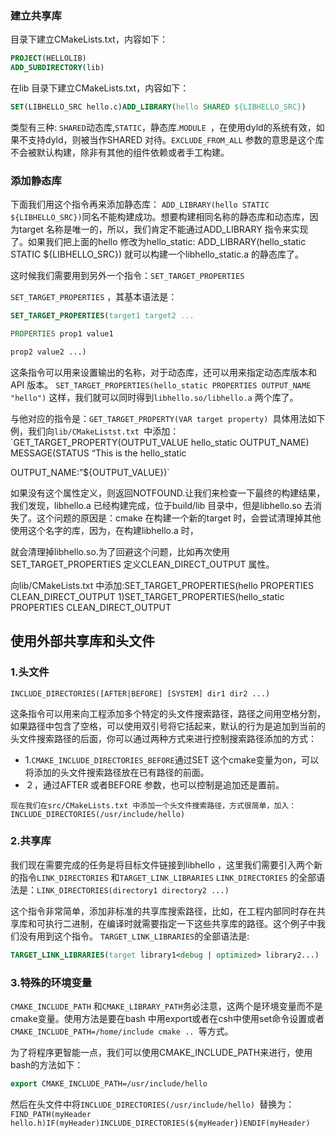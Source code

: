 ### 建立共享库

目录下建立CMakeLists.txt，内容如下：

```cmake
PROJECT(HELLOLIB)
ADD_SUBDIRECTORY(lib)
```

在lib 目录下建立CMakeLists.txt，内容如下：

```cmake
SET(LIBHELLO_SRC hello.c)ADD_LIBRARY(hello SHARED ${LIBHELLO_SRC})
```
类型有三种: `SHARED`动态库,`STATIC`，静态库.`MODULE `，在使用dyld的系统有效，如果不支持dyld，则被当作SHARED 对待。`EXCLUDE_FROM_ALL` 参数的意思是这个库不会被默认构建，除非有其他的组件依赖或者手工构建。

### 添加静态库

下面我们用这个指令再来添加静态库：
`ADD_LIBRARY(hello STATIC ${LIBHELLO_SRC})`同名不能构建成功。想要构建相同名称的静态库和动态库，因为target 名称是唯一的，所以，我们肯定不能通过ADD_LIBRARY 指令来实现了。如果我们把上面的hello 修改为hello_static: ADD_LIBRARY(hello_static STATIC ${LIBHELLO_SRC}) 就可以构建一个libhello_static.a 的静态库了。

这时候我们需要用到另外一个指令：`SET_TARGET_PROPERTIES `

`SET_TARGET_PROPERTIES` ，其基本语法是：

```cmake
SET_TARGET_PROPERTIES(target1 target2 ...

PROPERTIES prop1 value1

prop2 value2 ...)
```
这条指令可以用来设置输出的名称，对于动态库，还可以用来指定动态库版本和API 版本。
`SET_TARGET_PROPERTIES(hello_static PROPERTIES OUTPUT_NAME "hello")` 这样，我们就可以同时得到`libhello.so/libhello.a` 两个库了。

与他对应的指令是：`GET_TARGET_PROPERTY(VAR target property) `具体用法如下例，我们向`lib/CMakeListst.txt `中添加：`GET_TARGET_PROPERTY(OUTPUT_VALUE hello_static OUTPUT_NAME) MESSAGE(STATUS “This is the hello_static

OUTPUT_NAME:”${OUTPUT_VALUE})`

如果没有这个属性定义，则返回NOTFOUND.让我们来检查一下最终的构建结果，我们发现，libhello.a 已经构建完成，位于build/lib 目录中，但是libhello.so 去消失了。这个问题的原因是：cmake 在构建一个新的target 时，会尝试清理掉其他使用这个名字的库，因为，在构建libhello.a 时，

就会清理掉libhello.so.为了回避这个问题，比如再次使用SET_TARGET_PROPERTIES 定义CLEAN_DIRECT_OUTPUT 属性。

向lib/CMakeLists.txt 中添加:SET_TARGET_PROPERTIES(hello PROPERTIES CLEAN_DIRECT_OUTPUT 1)SET_TARGET_PROPERTIES(hello_static PROPERTIES CLEAN_DIRECT_OUTPUT

## 使用外部共享库和头文件

### 1.头文件
```
INCLUDE_DIRECTORIES([AFTER|BEFORE] [SYSTEM] dir1 dir2 ...)
```
这条指令可以用来向工程添加多个特定的头文件搜索路径，路径之间用空格分割，如果路径中包含了空格，可以使用双引号将它括起来，默认的行为是追加到当前的头文件搜索路径的后面，你可以通过两种方式来进行控制搜索路径添加的方式：

* 1.`CMAKE_INCLUDE_DIRECTORIES_BEFORE`通过SET 这个cmake变量为on，可以将添加的头文件搜索路径放在已有路径的前面。
* ２，通过AFTER 或者BEFORE 参数，也可以控制是追加还是置前。

```
现在我们在src/CMakeLists.txt 中添加一个头文件搜索路径，方式很简单，加入：INCLUDE_DIRECTORIES(/usr/include/hello)
```

### 2.共享库

我们现在需要完成的任务是将目标文件链接到libhello ，这里我们需要引入两个新的指令`LINK_DIRECTORIES` 和`TARGET_LINK_LIBRARIES` `LINK_DIRECTORIES` 的全部语法是：`LINK_DIRECTORIES(directory1 directory2 ...)`

这个指令非常简单，添加非标准的共享库搜索路径，比如，在工程内部同时存在共享库和可执行二进制，在编译时就需要指定一下这些共享库的路径。这个例子中我们没有用到这个指令。
`TARGET_LINK_LIBRARIES`的全部语法是:

```cmake
TARGET_LINK_LIBRARIES(target library1<debug | optimized> library2...)
```

### 3.特殊的环境变量

`CMAKE_INCLUDE_PATH` 和`CMAKE_LIBRARY_PATH`务必注意，这两个是环境变量而不是cmake变量。使用方法是要在bash 中用export或者在csh中使用set命令设置或者`CMAKE_INCLUDE_PATH=/home/include cmake .. `等方式。

为了将程序更智能一点，我们可以使用CMAKE_INCLUDE_PATH来进行，使用bash的方法如下：

```cmake
export CMAKE_INCLUDE_PATH=/usr/include/hello
```
然后在头文件中将`INCLUDE_DIRECTORIES(/usr/include/hello) `替换为：`FIND_PATH(myHeader hello.h)IF(myHeader)INCLUDE_DIRECTORIES(${myHeader})ENDIF(myHeader)`